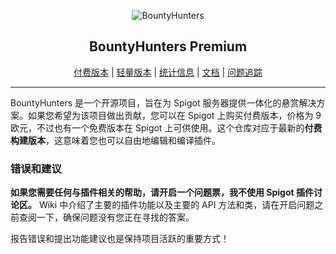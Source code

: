 <p align="center">
  <img src="https://phoenixdevt.fr/img/plugin/header_list/bountyhunters.png" alt="BountyHunters"/>
</p>
<h2 align="center">BountyHunters Premium</h2>
<p align="center">
<a href="https://www.spigotmc.org/resources/72142/">付费版本</a> | 
<a href="https://www.spigotmc.org/resources/40610/">轻量版本</a> | 
<a href="https://bstats.org/plugin/bukkit/BountyHunters">统计信息</a> | 
<a href="https://gitlab.com/phoenix-dvpmt/bounty-hunters/-/wikis/home">文档</a> | 
<a href="https://gitlab.com/phoenix-dvpmt/bounty-hunters/-/issues">问题追踪</a>
</p>

---

BountyHunters 是一个开源项目，旨在为 Spigot 服务器提供一体化的悬赏解决方案。如果您希望为该项目做出贡献，您可以在 Spigot 上购买付费版本，价格为 9 欧元，不过也有一个免费版本在 Spigot 上可供使用。这个仓库对应于最新的**付费构建版本**，这意味着您也可以自由地编辑和编译插件。

### 错误和建议
**如果您需要任何与插件相关的帮助，请开启一个问题票，我不使用 Spigot 插件讨论区。** Wiki 中介绍了主要的插件功能以及主要的 API 方法和类，请在开启问题之前查阅一下，确保问题没有您正在寻找的答案。

报告错误和提出功能建议也是保持项目活跃的重要方式！
